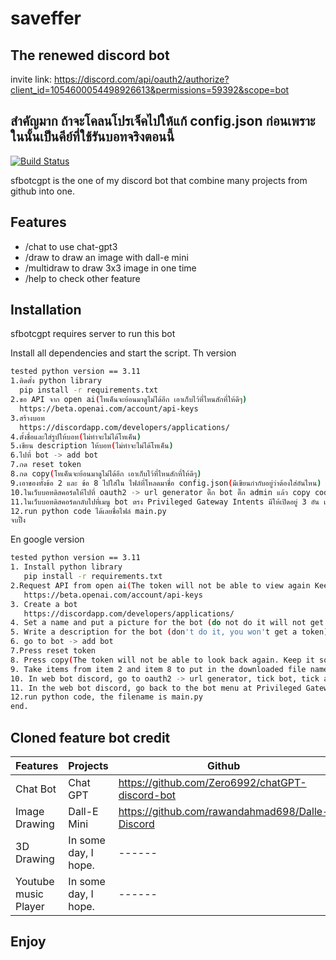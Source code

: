 # saveffer
## The renewed discord bot
invite link: https://discord.com/api/oauth2/authorize?client_id=1054600054498926613&permissions=59392&scope=bot

## สำคัญมาก ถ้าจะโคลนโปรเจ็คไปให้แก้ config.json ก่อนเพราะในนั้นเป็นคีย์ที่ใช้รันบอทจริงตอนนี้

[![Build Status](https://travis-ci.org/joemccann/dillinger.svg?branch=master)](https://travis-ci.org/joemccann/dillinger)

sfbotcgpt is the one of my discord bot that combine many projects from github into one.

## Features

- /chat to use chat-gpt3
- /draw to draw an image with dall-e mini
- /multidraw to draw 3x3 image in one time
- /help to check other feature

## Installation

sfbotcgpt requires server to run this bot

Install all dependencies and start the script.
Th version
```sh
tested python version == 3.11
1.ติดตั้ง python library
  pip install -r requirements.txt
2.ขอ API จาก open ai(โทเค็นจะย้อนมาดูไม่ได้อีก เอาเก็บไว้ที่ไหนสักที่ให้ดีๆ)
  https://beta.openai.com/account/api-keys
3.สร้างบอท
  https://discordapp.com/developers/applications/
4.ตั้งชื่อและใส่รูปให้บอท(ไม่ทำจะไม่ได้โทเค็น)
5.เขียน description ให้บอท(ไม่ทำจะไม่ได้โทเค็น)
6.ไปที่ bot -> add bot
7.กด reset token
8.กด copy(โทเค็นจะย้อนมาดูไม่ได้อีก เอาเก็บไว้ที่ไหนสักที่ให้ดีๆ)
9.เอาของทั้งข้อ 2 และ ข้อ 8 ไปใส่ใน ไฟล์ที่โหลดมาชื่อ config.json(มีเขียนกำกับอยู่ว่าต้องใส่อันไหน)
10.ในเว็บบอทดิสคอร์ดให้ไปที่ oauth2 -> url generator ติ๊ก bot ติ๊ก admin แล้ว copy code เชิญด้านล่างมาเปิด จะเป็นการเชิญบอทเข้าดิส
11.ในเว็บบอทดิสคอร์ดกลับไปที่เมนู bot ตรง Privileged Gateway Intents มีให้เปิดอยู่ 3 อัน เปิดแม่งให้หมด
12.run python code ได้เลยชื่อไฟล์ main.py
จบปิ๊ง
```

En google version
```sh
tested python version == 3.11
1. Install python library
   pip install -r requirements.txt
2.Request API from open ai(The token will not be able to view again Keep it somewhere good)
   https://beta.openai.com/account/api-keys
3. Create a bot
   https://discordapp.com/developers/applications/
4. Set a name and put a picture for the bot (do not do it will not get a token)
5. Write a description for the bot (don't do it, you won't get a token)
6. go to bot -> add bot
7.Press reset token
8. Press copy(The token will not be able to look back again. Keep it somewhere good)
9. Take items from item 2 and item 8 to put in the downloaded file named config.json(it is written which one to put)
10. In web bot discord, go to oauth2 -> url generator, tick bot, tick admin and copy the invitation code below to open. This will invite the bot to the disk.
11. In the web bot discord, go back to the bot menu at Privileged Gateway Intents, there are 3 open. Open them all.
12.run python code, the filename is main.py
end.
```

## Cloned feature bot credit

| Features | Projects | Github |
| ------ | ------ | ------ |
| Chat Bot | Chat GPT | https://github.com/Zero6992/chatGPT-discord-bot |
| Image Drawing | Dall-E Mini |https://github.com/rawandahmad698/Dalle-Discord |
| 3D Drawing | In some day, I hope. | ------ |
| Youtube music Player | In some day, I hope. | ------ |


## Enjoy
